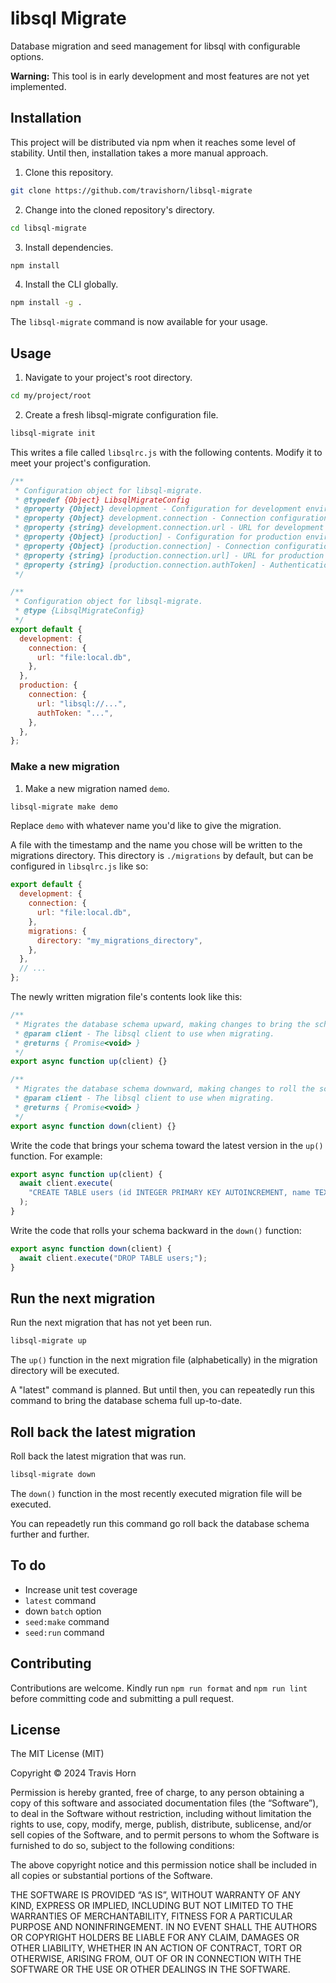 # libsql Migrate

Database migration and seed management for libsql with configurable options.

**Warning:** This tool is in early development and most features are not yet
implemented.

## Installation

This project will be distributed via npm when it reaches some level of
stability. Until then, installation takes a more manual approach.

1. Clone this repository.

```sh
git clone https://github.com/travishorn/libsql-migrate
```

2. Change into the cloned repository's directory.

```sh
cd libsql-migrate
```

3. Install dependencies.

```sh
npm install
```

4. Install the CLI globally.

```sh
npm install -g .
```

The `libsql-migrate` command is now available for your usage.

## Usage

1. Navigate to your project's root directory.

```sh
cd my/project/root
```

2. Create a fresh libsql-migrate configuration file.

```sh
libsql-migrate init
```

This writes a file called `libsqlrc.js` with the following contents. Modify it
to meet your project's configuration.

```javascript
/**
 * Configuration object for libsql-migrate.
 * @typedef {Object} LibsqlMigrateConfig
 * @property {Object} development - Configuration for development environment.
 * @property {Object} development.connection - Connection configuration for development environment.
 * @property {string} development.connection.url - URL for development environment connection.
 * @property {Object} [production] - Configuration for production environment (optional).
 * @property {Object} [production.connection] - Connection configuration for production environment.
 * @property {string} [production.connection.url] - URL for production environment connection.
 * @property {string} [production.connection.authToken] - Authentication token for production environment connection.
 */

/**
 * Configuration object for libsql-migrate.
 * @type {LibsqlMigrateConfig}
 */
export default {
  development: {
    connection: {
      url: "file:local.db",
    },
  },
  production: {
    connection: {
      url: "libsql://...",
      authToken: "...",
    },
  },
};
```

### Make a new migration

1. Make a new migration named `demo`.

```sh
libsql-migrate make demo
```

Replace `demo` with whatever name you'd like to give the migration.

A file with the timestamp and the name you chose will be written to the
migrations directory. This directory is `./migrations` by default, but can be
configured in `libsqlrc.js` like so:

```javascript
export default {
  development: {
    connection: {
      url: "file:local.db",
    },
    migrations: {
      directory: "my_migrations_directory",
    },
  },
  // ...
};
```

The newly written migration file's contents look like this:

```javascript
/**
 * Migrates the database schema upward, making changes to bring the schema toward the latest version.
 * @param client - The libsql client to use when migrating.
 * @returns { Promise<void> }
 */
export async function up(client) {}

/**
 * Migrates the database schema downward, making changes to roll the schema back to a previous version.
 * @param client - The libsql client to use when migrating.
 * @returns { Promise<void> }
 */
export async function down(client) {}
```

Write the code that brings your schema toward the latest version in the `up()`
function. For example:

```javascript
export async function up(client) {
  await client.execute(
    "CREATE TABLE users (id INTEGER PRIMARY KEY AUTOINCREMENT, name TEXT);",
  );
}
```

Write the code that rolls your schema backward in the `down()` function:

```javascript
export async function down(client) {
  await client.execute("DROP TABLE users;");
}
```

## Run the next migration

Run the next migration that has not yet been run.

```sh
libsql-migrate up
```

The `up()` function in the next migration file (alphabetically) in the migration
directory will be executed.

A "latest" command is planned. But until then, you can repeatedly run this
command to bring the database schema full up-to-date.

## Roll back the latest migration

Roll back the latest migration that was run.

```sh
libsql-migrate down
```

The `down()` function in the most recently executed migration file will be
executed.

You can repeadetly run this command go roll back the database schema further and
further.

## To do

- Increase unit test coverage
- `latest` command
- down `batch` option
- `seed:make` command
- `seed:run` command

## Contributing

Contributions are welcome. Kindly run `npm run format` and `npm run lint` before
committing code and submitting a pull request.

## License

The MIT License (MIT)

Copyright © 2024 Travis Horn

Permission is hereby granted, free of charge, to any person obtaining a copy of
this software and associated documentation files (the “Software”), to deal in
the Software without restriction, including without limitation the rights to
use, copy, modify, merge, publish, distribute, sublicense, and/or sell copies of
the Software, and to permit persons to whom the Software is furnished to do so,
subject to the following conditions:

The above copyright notice and this permission notice shall be included in all
copies or substantial portions of the Software.

THE SOFTWARE IS PROVIDED “AS IS”, WITHOUT WARRANTY OF ANY KIND, EXPRESS OR
IMPLIED, INCLUDING BUT NOT LIMITED TO THE WARRANTIES OF MERCHANTABILITY, FITNESS
FOR A PARTICULAR PURPOSE AND NONINFRINGEMENT. IN NO EVENT SHALL THE AUTHORS OR
COPYRIGHT HOLDERS BE LIABLE FOR ANY CLAIM, DAMAGES OR OTHER LIABILITY, WHETHER
IN AN ACTION OF CONTRACT, TORT OR OTHERWISE, ARISING FROM, OUT OF OR IN
CONNECTION WITH THE SOFTWARE OR THE USE OR OTHER DEALINGS IN THE SOFTWARE.
